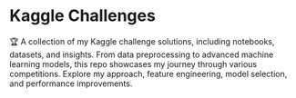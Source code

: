 # Kaggle Challenges
🏆 A collection of my Kaggle challenge solutions, including notebooks, datasets, and insights. From data preprocessing to advanced machine learning models, this repo showcases my journey through various competitions. Explore my approach, feature engineering, model selection, and performance improvements.
